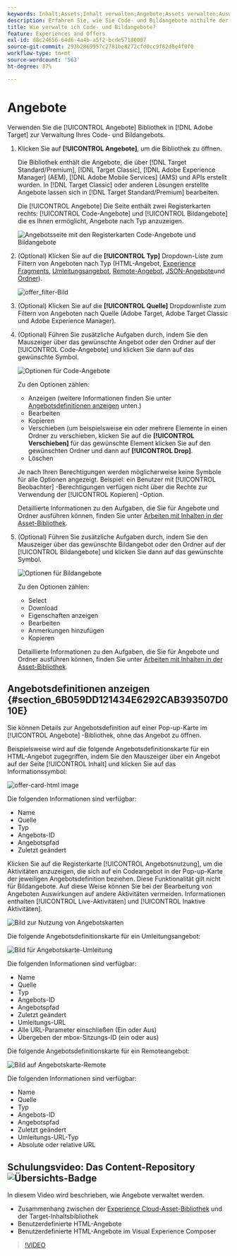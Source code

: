 ```yaml
---
keywords: Inhalt;Assets;Inhalt verwalten;Angebote;Assets verwalten;Auswahlmodus aufrufen;Auswahlmodus
description: Erfahren Sie, wie Sie Code- und Bildangebote mithilfe der Angebotsbibliothek in Adobe Target verwalten.
title: Wie verwalte ich Code- und Bildangebote?
feature: Experiences and Offers
exl-id: d8c24656-64d6-4a4b-a5f2-bcde57180007
source-git-commit: 293b2869957c2781be8272cfd0cc9f82d8e4f0f0
workflow-type: tm+mt
source-wordcount: '563'
ht-degree: 37%

---
```


# Angebote

Verwenden Sie die [!UICONTROL Angebote] Bibliothek in [!DNL Adobe Target] zur Verwaltung Ihres Code- und Bildangebots.

1. Klicken Sie auf **[!UICONTROL Angebote]**, um die Bibliothek zu öffnen.

   Die Bibliothek enthält die Angebote, die über [!DNL Target Standard/Premium], [!DNL Target Classic], [!DNL Adobe Experience Manager] (AEM), [!DNL Adobe Mobile Services] (AMS) und APIs erstellt wurden. In [!DNL Target Classic] oder anderen Lösungen erstellte Angebote lassen sich in [!DNL Target Standard/Premium] bearbeiten.

   Die [!UICONTROL Angebote] Die Seite enthält zwei Registerkarten rechts: [!UICONTROL Code-Angebote] und [!UICONTROL Bildangebote] die es Ihnen ermöglicht, Angebote nach Typ anzuzeigen.

   ![Angebotsseite mit den Registerkarten Code-Angebote und Bildangebote](/help/main/c-experiences/c-manage-content/assets/offers-page.png)

1. (Optional) Klicken Sie auf die **[!UICONTROL Typ]** Dropdown-Liste zum Filtern von Angeboten nach Typ (HTML-Angebot, [Experience Fragments](/help/main/c-experiences/c-manage-content/aem-experience-fragments.md), [Umleitungsangebot](/help/main/c-experiences/c-manage-content/offer-redirect.md), [Remote-Angebot](/help/main/c-experiences/c-manage-content/about-remote-offers.md), [JSON-Angebote](/help/main/c-experiences/c-manage-content/create-json-offer.md)und [Ordner](/help/main/c-experiences/c-manage-content/create-content-folder.md)).

   ![offer_filter-Bild](assets/offers_filter.png)

1. (Optional) Klicken Sie auf die **[!UICONTROL Quelle]** Dropdownliste zum Filtern von Angeboten nach Quelle (Adobe Target, Adobe Target Classic und Adobe Experience Manager).

1. (Optional) Führen Sie zusätzliche Aufgaben durch, indem Sie den Mauszeiger über das gewünschte Angebot oder den Ordner auf der [!UICONTROL Code-Angebote] und klicken Sie dann auf das gewünschte Symbol.

   ![Optionen für Code-Angebote](assets/offer-picker-large.png)

   Zu den Optionen zählen:

   * Anzeigen (weitere Informationen finden Sie unter [Angebotsdefinitionen anzeigen](#section_6B059DD121434E6292CAB393507D010E) unten.)
   * Bearbeiten 
   * Kopieren 
   * Verschieben (um beispielsweise ein oder mehrere Elemente in einen Ordner zu verschieben, klicken Sie auf die **[!UICONTROL Verschieben]** für das gewünschte Element klicken Sie auf den gewünschten Ordner und dann auf **[!UICONTROL Drop]**.
   * Löschen

   Je nach Ihren Berechtigungen werden möglicherweise keine Symbole für alle Optionen angezeigt. Beispiel: ein Benutzer mit [!UICONTROL Beobachter] -Berechtigungen verfügen nicht über die Rechte zur Verwendung der [!UICONTROL Kopieren] -Option.

   Detaillierte Informationen zu den Aufgaben, die Sie für Angebote und Ordner ausführen können, finden Sie unter [Arbeiten mit Inhalten in der Asset-Bibliothek](/help/main/c-experiences/c-manage-content/assets-working.md).

1. (Optional) Führen Sie zusätzliche Aufgaben durch, indem Sie den Mauszeiger über das gewünschte Bildangebot oder den Ordner auf der [!UICONTROL Bildangebote] und klicken Sie dann auf das gewünschte Symbol.

   ![Optionen für Bildangebote](/help/main/c-experiences/c-manage-content/assets/image-offers-icons.png)

   Zu den Optionen zählen:

   * Select
   * Download 
   * Eigenschaften anzeigen
   * Bearbeiten 
   * Anmerkungen hinzufügen
   * Kopieren 

   Detaillierte Informationen zu den Aufgaben, die Sie für Angebote und Ordner ausführen können, finden Sie unter [Arbeiten mit Inhalten in der Asset-Bibliothek](/help/main/c-experiences/c-manage-content/assets-working.md).

## Angebotsdefinitionen anzeigen {#section_6B059DD121434E6292CAB393507D010E}

Sie können Details zur Angebotsdefinition auf einer Pop-up-Karte im [!UICONTROL Angebote] -Bibliothek, ohne das Angebot zu öffnen.

Beispielsweise wird auf die folgende Angebotsdefinitionskarte für ein HTML-Angebot zugegriffen, indem Sie den Mauszeiger über ein Angebot auf der Seite [!UICONTROL Inhalt] und klicken Sie auf das Informationssymbol:

![offer-card-html image](assets/offer-card-html.png)

Die folgenden Informationen sind verfügbar:

* Name
* Quelle
* Typ
* Angebots-ID
* Angebotspfad
* Zuletzt geändert

Klicken Sie auf die Registerkarte [!UICONTROL Angebotsnutzung], um die Aktivitäten anzuzeigen, die sich auf ein Codeangebot in der Pop-up-Karte der jeweiligen Angebotsdefinition beziehen. Diese Funktionalität gilt nicht für Bildangebote. Auf diese Weise können Sie bei der Bearbeitung von Angeboten Auswirkungen auf andere Aktivitäten vermeiden. Informationen enthalten [!UICONTROL Live-Aktivitäten] und [!UICONTROL Inaktive Aktivitäten].

![Bild zur Nutzung von Angebotskarten](assets/offer-card-usage.png)

Die folgende Angebotsdefinitionskarte für ein Umleitungsangebot:

![Bild für Angebotskarte-Umleitung](assets/offer-card-redirect.png)

Die folgenden Informationen sind verfügbar:

* Name
* Quelle
* Typ
* Angebots-ID
* Angebotspfad
* Zuletzt geändert
* Umleitungs-URL
* Alle URL-Parameter einschließen (Ein oder Aus)
* Übergeben der mbox-Sitzungs-ID (ein oder aus)

Die folgende Angebotsdefinitionskarte für ein Remoteangebot:

![Bild auf Angebotskarte-Remote](assets/offer-card-remote.png)

Die folgenden Informationen sind verfügbar:

* Name
* Quelle
* Typ
* Angebots-ID
* Angebotspfad
* Zuletzt geändert
* Umleitungs-URL-Typ
* Absolute oder relative URL

## Schulungsvideo: Das Content-Repository ![Übersichts-Badge](/help/main/assets/overview.png)

In diesem Video wird beschrieben, wie Angebote verwaltet werden.

* Zusammenhang zwischen der [Experience Cloud-Asset-Bibliothek](https://experienceleague.adobe.com/docs/core-services/interface/assets/creative-cloud.html) und der Target-Inhaltsbibliothek
* Benutzerdefinierte HTML-Angebote
* Benutzerdefinierte HTML-Angebote im Visual Experience Composer

>[!VIDEO](https://video.tv.adobe.com/v/17387)
